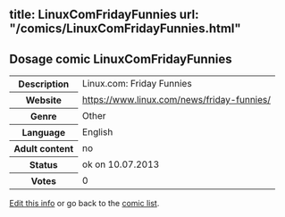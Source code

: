 title: LinuxComFridayFunnies
url: "/comics/LinuxComFridayFunnies.html"
---
Dosage comic LinuxComFridayFunnies
-----------------------------------------

<p id="msg"></p>
<script type="text/javascript">
if (window.location.search === '?edit_info_mail=sent_ok') {
  var elem = document.getElementById("msg");
  elem.innerHTML = 'Edited information sucessfully sent for review, which is usually done daily. Thanks!';
  elem.className = 'ok';
}
</script>
<table class="comicinfo">
<tr>
<th>Description</th><td>Linux.com: Friday Funnies</td>
</tr>
<tr>
<th>Website</th><td><a href="https://www.linux.com/news/friday-funnies/">https://www.linux.com/news/friday-funnies/</a></td>
</tr>
<tr>
<th>Genre</th><td>Other</td>
</tr>
<tr>
<th>Language</th><td>English</td>
</tr>
<tr>
<th>Adult content</th><td>no</td>
</tr>
<tr>
<th>Status</th><td>ok on 10.07.2013</td>
</tr>
<tr>
<th>Votes</th><td>0</td>
</tr>
</table>

[Edit this info](LinuxComFridayFunnies_edit.html) or go back to the [comic list](../comic-index.html).
